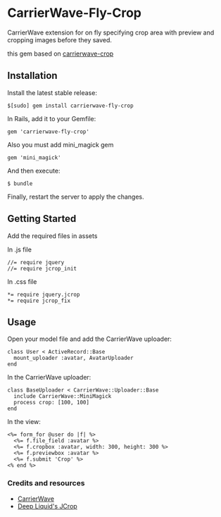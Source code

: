 # CarrierWave-Fly-Crop

CarrierWave extension for on fly specifying crop area with preview and cropping images before they saved.

this gem based on [carrierwave-crop](https://github.com/kirtithorat/carrierwave-crop)

## Installation

Install the latest stable release:

    $[sudo] gem install carrierwave-fly-crop

In Rails, add it to your Gemfile:

    gem 'carrierwave-fly-crop'
    
Also you must add mini_magick gem

    gem 'mini_magick'

And then execute:

    $ bundle

Finally, restart the server to apply the changes.

## Getting Started

Add the required files in assets

In .js file

    //= require jquery
    //= require jcrop_init

In .css file

    *= require jquery.jcrop
    *= require jcrop_fix

## Usage

Open your model file and add the CarrierWave uploader:

    class User < ActiveRecord::Base
      mount_uploader :avatar, AvatarUploader
    end

In the CarrierWave uploader:

    class BaseUploader < CarrierWave::Uploader::Base
      include CarrierWave::MiniMagick
      process crop: [100, 100]
    end

In the view:

    <%= form_for @user do |f| %>
      <%= f.file_field :avatar %>
      <%= f.cropbox :avatar, width: 300, height: 300 %>
      <%= f.previewbox :avatar %>
      <%= f.submit 'Crop' %>
    <% end %>

### Credits and resources
* [CarrierWave](https://github.com/carrierwaveuploader/carrierwave)
* [Deep Liquid's JCrop](http://deepliquid.com/content/Jcrop.html)
